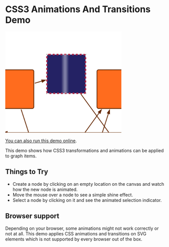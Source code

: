 # CSS3 Animations And Transitions Demo

<img src="../../resources/image/css3_animations_and_transitions.png" alt="demo-thumbnail" height="320"/>

[You can also run this demo online](https://live.yworks.com/demos/style/css3animationsandtransitions/index.html).

This demo shows how CSS3 transformations and animations can be applied to graph items.

## Things to Try

- Create a node by clicking on an empty location on the canvas and watch how the new node is animated.
- Move the mouse over a node to see a simple shine effect.
- Select a node by clicking on it and see the animated selection indicator.

## Browser support

Depending on your browser, some animations might not work correctly or not at all. This demo applies CSS animations and transitions on SVG elements which is not supported by every browser out of the box.
